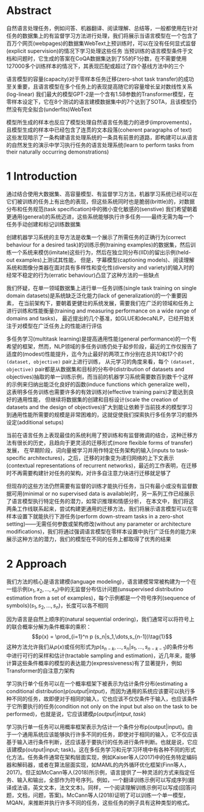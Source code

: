 # Abstract
自然语言处理任务，例如问答、机器翻译、阅读理解、总结等，一般都使用在针对任务的数据集上的有监督学习方法进行处理，我们将展示当语言模型在一个包含了百万个网页(webpages)的数据集WebText上预训练时，可以在没有任何显式监督(explicit supervision)的情况下学习处理这些任务
当预训练的语言模型条件于文档和问题时，它生成的答案在CoQA数据集达到了55的F1分数，在不需要使用127000多个训练样本的情况下，其表现匹配或超过了四个基线方法中的三个

语言模型的容量(capacity)对于零样本任务迁移(zero-shot task transfer)的成功至关重要，且语言模型在多个任务上的表现提高随它的容量增长呈对数线性关系(log-linear)
我们最大的模型GPT-2是一个含有1.5B参数的Transformer模型，在零样本设定下，它在8个测试的语言建模数据集中的7个达到了SOTA，且该模型仍然没有完全拟合(underfits)WebText

模型所生成的样本也反应了模型处理自然语言任务能力的进步(improvements)，且模型生成的样本中已经包含了连贯的文本段落(coherent paragraphs of text)
这些发现暗示了一条构建语言处理系统的一条具有前景的道路，即构建可以从语言的自然发生的演示中学习执行任务的语言处理系统(learn to perform tasks from their naturally occurring demonstrations)
# 1 Introduction
通过结合使用大数据集、高容量模型、有监督学习方法，机器学习系统已经可以在它们被训练的任务上有出色的表现，但这些系统同时也是脆弱(brittle)的，对数据分布和任务规范(task specification)中的微小变化敏感的(senstive)
我们希望朝着更通用(general)的系统迈进，这些系统能够执行许多任务——最终无需为每一个任务手动创建和标记训练数据集

创建机器学习系统的主导方法是收集一个展示了所需任务的正确行为(correct behaviour for a desired task)的训练示例(training examples)的数据集，然后训练一个系统来模仿(imitate)这些行为，然后在独立同分布(IID)的留出示例(held-out examples)上测试其性能，
但是，字幕模型(captioning models)、阅读理解系统和图像分类器在面对具有多样性和变化性(diversity and variety)的输入时的经常不稳定的行为(erratic behaviour)凸显了这种方法的一些缺点

我们怀疑，在单一领域数据集上进行单一任务训练(single task training on single domain datasets)是系统缺乏泛化能力(lack of generalization)的一个重要因素，
在当前架构下，要朝着更健壮的系统发展，需要我们在广泛的领域和任务上进行训练和性能衡量(training and measuring performance on a wide range of domains and tasks)，
最近提出的几个基准，如GLUE和decaNLP，已经开始关注于对模型在广泛任务上的性能进行评估

多任务学习(multitask learning)是提高通用性能(general performance)的一个有希望的框架，然而，NLP领域的多任务训练仍处于起步阶段，最近的工作仅报告了适度的(modest)性能提升，迄今为止最好的两项工作分别在总共10和17个的 `(dataset, objective)` pair上进行训练，
从元学习的角度来看，每个 `(dataset, objective)` pair都是从数据集和目标的分布中(distribution of datasets and objectives)抽取的单一训练示例，而当前的机器学习系统需要数百到数千个这样的示例来归纳出能泛化良好的函数(induce functions which generalize well)，这表明多任务训练也需要许多的有效训练对(effective training pairs)才能达到良好的通用性能，
但继续将数据集的创建和目标设计(scale the creation of datasets and the design of objectives)扩大到能让依赖于当前技术的模型学习到通用性能所需要的规模是非常困难的，这就促使我们探索执行多任务学习的额外设定(additional setups)

当前在语言任务上表现最佳的系统利用了预训练和有监督微调的结合，这种迁移方法有很长的历史，且趋向于更灵活的迁移形式(more flexible forms of transfer)发展，
在早期阶段，词向量被学习并用作特定任务架构的输入(inputs to task-specific architectures)，之后，迁移的对象变为递归网络的上下文表示(contextual representations of recurrent networks)，最近的工作表明，在迁移时不再需要构建针对任务的架构，对许多自注意力块进行迁移就足够了

但现存的这些方法仍然需要有监督的训练才能执行任务，当只有最小或没有监督数据可用(minimal or no supervised data is available)时，另一系列工作已经展示了语言模型执行特定任务的潜力，如常识推理和情感分析，
在本文中，我们将这两条工作线联系起来，尝试构建更通用的迁移方法，我们将展示语言模型可以在零样本设置下就能执行下游任务(perform down-stream tasks in a zero-shot setting)——无需任何参数或架构修改(without any parameter or architecture modifications)，我们将通过强调语言模型在零样本设置中执行广泛任务的能力来展示这种方法的潜力，我们的模型在不同的任务上都取得了优秀的结果
# 2 Approach
我们方法的核心是语言建模(language modeling)，语言建模常常被构建为一个在一组示例$(x_1,x_2,\dots,x_n)$中的无监督分布估计问题(unsupervised distributino estimation from a set of examples)，每个示例都是一个符号序列(sequence of symbols)$(s_1,s_2,\dots,s_n)$，长度可以各不相同

因为语言是自然上顺序的(natural sequential ordering)，我们通常可以将符号上的联合概率分解为条件概率的乘积：
$$p(x) = \prod_{i=1}^n p (s_n|s_1,\dots,s_{n-1})\tag{1}$$
这种方法允许我们从$p(x)$或任何形式为$p(s_{n-k},\dots,s_n|s_1,\dots,s_{n-k-1})$的条件分布中进行可行的采样和估计(tractable sampling and estimation)，近几年来，能够计算这些条件概率的模型的表达能力(expressiveness)有了显著提升，例如Transformer的自注意力架构

学习执行单个任务可以在一个概率框架下被表示为估计条件分布(estimating a conditional distribution)$p(output|intput)$，而因为通用的系统应该要可以执行多种不同的任务，故即便对于相同的输入，它也应该不仅仅条件于输入，也应该条件于它所要执行的任务(condition not only on the input but also on the task to be performed)，也就是说，它应该建模$p(output|intput,task)$

学习执行单一任务可以用概率框架表示为估计一个条件分布p(output|input)。由于一个通用系统应该能够执行许多不同的任务，即使对于相同的输入，它不仅应该基于输入进行条件判断，还应该基于要执行的任务进行条件判断。也就是说，它应该建模p(output|input; task)。这在多任务学习和元学习环境中有各种不同的形式化方法。任务条件通常在架构层面实现，例如Kaiser等人(2017)中的任务特定编码器和解码器，或者在算法层面实现，如MAML的内外循环优化框架(Finn等人，2017)。但正如McCann等人(2018)所示例，语言提供了一种灵活的方式来指定任务、输入和输出，全部作为符号序列。例如，一个翻译训练示例可以写成序列(翻译成法语，英文文本，法文文本)。同样，一个阅读理解训练示例可以写成(回答问题，文档，问题，答案)。McCann等人(2018)证明了可以训练一个单一模型，MQAN，来推断并执行许多不同的任务，这些任务的例子具有这种类型的格式。

